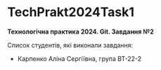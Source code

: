 # TechPrakt2024Task1
**Технологічна практика 2024. Git. Завдання №2**

Список студентів, які виконали завдання:
* Карпенко Аліна Сергіївна, група ВТ-22-2
